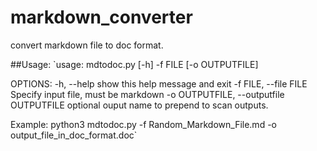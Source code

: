 # markdown_converter
convert markdown file to doc format.

##Usage:
`usage: mdtodoc.py [-h] -f FILE [-o OUTPUTFILE]

OPTIONS:
  -h, --help            show this help message and exit
  -f FILE, --file FILE  Specify input file, must be markdown
  -o OUTPUTFILE, --outputfile OUTPUTFILE
                        optional ouput name to prepend to scan outputs.

Example: python3 mdtodoc.py -f Random_Markdown_File.md -o output_file_in_doc_format.doc`
